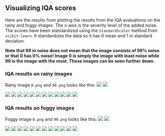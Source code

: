 ## Visualizing IQA scores
Here are the results from plotting the results from the IQA evaluations on the rainy and foggy images. The x-axis is the severity level of the added noise. The scores have been standardized using the `StandardScaler` method from `scikit-learn`. It standardizes the data so it has 0 mean and 1 in standard deviation.

**Note that 99 in noise does not mean that the image consists of 99% noise or that 0 has 0% noise! Image 0 is simply the image with least noise while 99 is the image with the most. These images can be seen further down.**

### IQA results on rainy images

Rainy image `0.png` and `99.png` looks like this:
![](rainy_plots/0.png)
![](rainy_plots/99.png)

![](rainy_plots/arniqa-csiq_arniqa-flive_arniqa-kadid_arniqa-live.png)
![](rainy_plots/arniqa-spaq_arniqa-tid_brisque_matlab_clipiqa.png)
![](rainy_plots/clipiqa+_clipiqa+_rn50_512_dbcnn_cnniqa.png)
![](rainy_plots/entropy_hyperiqa_2_laion_aes_musiq.png)
![](rainy_plots/liqe_liqe_mix_maniqa_maniqa-kadid.png)
![](rainy_plots/maniqa-pipal_nima_nima-koniq_nima-spaq.png)
![](rainy_plots/musiq-ava_musiq-paq2piq_musiq-spaq_paq2piq.png)
![](rainy_plots/nima-vgg16-ava_niqe_niqe_matlab_nrqm.png)
![](rainy_plots/pi_piqe_topiq_iaa_topiq_iaa_res50.png)
![](rainy_plots/topiq_nr_topiq_nr-flive_topiq_nr-spaq_tres.png)
![](rainy_plots/tres-flive_unique_clipiqa+_vitL14_512_clipiqa+_2.png)
![](rainy_plots/wadiqam_nr_ilniqe_hyperiqa_arniqa-clive.png)

### IQA results on foggy images
Foggy image `0.png` and `99.png` looks like this: 
![](foggy_plots/0.png)
![](foggy_plots/99.png)


![](foggy_plots/arniqa-csiq_arniqa-flive_arniqa-kadid_arniqa-live.png)
![](foggy_plots/arniqa-spaq_arniqa-tid_brisque_matlab_clipiqa.png)
![](foggy_plots/clipiqa+_clipiqa+_rn50_512_dbcnn_cnniqa.png)
![](foggy_plots/entropy_hyperiqa_2_laion_aes_musiq.png)
![](foggy_plots/liqe_liqe_mix_maniqa_maniqa-kadid.png)
![](foggy_plots/maniqa-pipal_nima_nima-koniq_nima-spaq.png)
![](foggy_plots/musiq-ava_musiq-paq2piq_musiq-spaq_paq2piq.png)
![](foggy_plots/nima-vgg16-ava_niqe_niqe_matlab_nrqm.png)
![](foggy_plots/pi_piqe_topiq_iaa_topiq_iaa_res50.png)
![](foggy_plots/topiq_nr_topiq_nr-flive_topiq_nr-spaq_tres.png)
![](foggy_plots/tres-flive_unique_clipiqa+_vitL14_512_clipiqa+_2.png)
![](foggy_plots/wadiqam_nr_ilniqe_hyperiqa_arniqa-clive.png)
